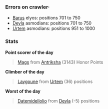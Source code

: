 ### Errors on crawler·
- [Barus](/#/ranking/Barus) elyos: positions 701 to 750
- [Deyla](/#/ranking/Deyla) asmodians: positions 701 to 750
- [Urtem](/#/ranking/Urtem) asmodians: positions 951 to 1000


### Stats

**Point scorer of the day**
>[Mags](/#/character/Antriksha/491254) from [Antriksha](/#/ranking/Antriksha)  (3143) Honor Points


**Climber of the day**
>[Laygoune](/#/character/Urtem/1846394) from [Urtem](/#/ranking/Urtem)  (36) positions


**Worst of the day**
>[Datemidellolio](/#/character/Deyla/1147745) from [Deyla](/#/ranking/Deyla)  (-5) positions


